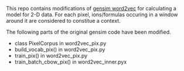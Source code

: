 This repo contains modifications of [gensim word2vec](https://github.com/RaRe-Technologies/gensim) for calculating a model for 2-D data. 
For each pixel, ions/formulas occuring in a window around it are considered to constitue a context.

The following parts of the original gensim code have been modified.
* class PixelCorpus in word2vec_pix.py
* build_vocab_pix() in word2vec_pix.py
* train_pix() in word2vec_pix.py
* train_batch_cbow_pix() in word2vec_inner.pyx

